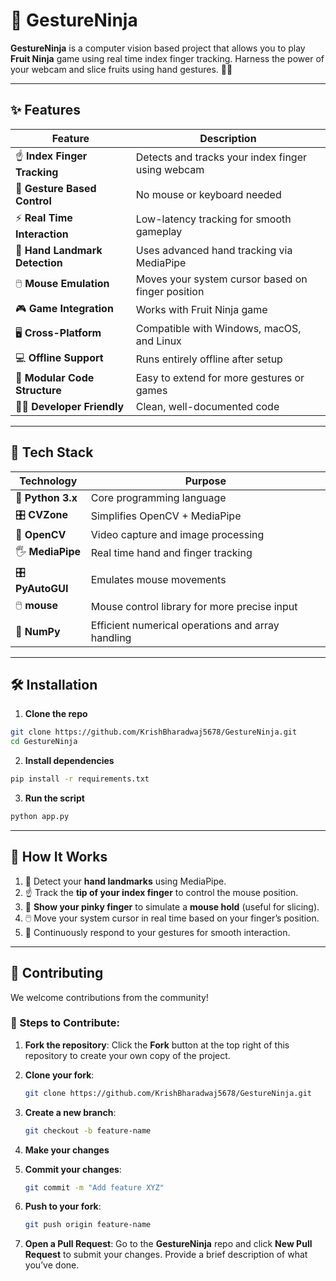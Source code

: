 # 🥷 GestureNinja

**GestureNinja** is a computer vision based project that allows you to play **Fruit Ninja** game using real time index finger tracking. Harness the power of your webcam and slice fruits using hand gestures. 🍉🍎

---

## ✨ Features

| Feature                         | Description                                                                      |
| ------------------------------- | -------------------------------------------------------------------------------- |
| ☝️ **Index Finger Tracking**    | Detects and tracks your index finger using webcam                                |
| 🍊 **Gesture Based Control**    | No mouse or keyboard needed                                                      |
| ⚡ **Real Time Interaction**     | Low-latency tracking for smooth gameplay                                        |
| 🧠 **Hand Landmark Detection**  | Uses advanced hand tracking via MediaPipe                                       |
| 🖱️ **Mouse Emulation**         | Moves your system cursor based on finger position                                |
| 🎮 **Game Integration**         | Works with Fruit Ninja game                                                     |
| 🖥️ **Cross-Platform**          | Compatible with Windows, macOS, and Linux                                        |
| 💻 **Offline Support**          | Runs entirely offline after setup                                               |
| 🧩 **Modular Code Structure**   | Easy to extend for more gestures or games                                        |
| 👨‍💻 **Developer Friendly**    | Clean, well-documented code                                                         |

---

## 🧩 Tech Stack

| Technology        | Purpose                                                                 |
| ----------------- | ----------------------------------------------------------------------- |
| 🐍 **Python 3.x** | Core programming language                                              |
| 🎛️ **CVZone**    | Simplifies OpenCV + MediaPipe                                           |
| 🎥 **OpenCV**     | Video capture and image processing                                     |
| 🖐️ **MediaPipe** | Real time hand and finger tracking                                      |
| 🎛️ **PyAutoGUI** | Emulates mouse movements                                                |
| 🖱️ **mouse**     | Mouse control library for more precise input                            |
| 🧠 **NumPy**      | Efficient numerical operations and array handling                      |

---

## 🛠️ Installation

1. **Clone the repo**

```bash
git clone https://github.com/KrishBharadwaj5678/GestureNinja.git
cd GestureNinja
````

2. **Install dependencies**

```bash
pip install -r requirements.txt
```

3. **Run the script**

```bash
python app.py
```

---

## 🎯 How It Works

1. 📸 Detect your **hand landmarks** using MediaPipe.
2. ☝️ Track the **tip of your index finger** to control the mouse position.
3. 🤙 **Show your pinky finger** to simulate a **mouse hold** (useful for slicing).
4. 🖱️ Move your system cursor in real time based on your finger’s position.
5. 🔁 Continuously respond to your gestures for smooth interaction.

---

## 🤝 Contributing

We welcome contributions from the community!

### 📝 Steps to Contribute:

1. **Fork the repository**:
   Click the **Fork** button at the top right of this repository to create your own copy of the project.

2. **Clone your fork**:

   ```bash
   git clone https://github.com/KrishBharadwaj5678/GestureNinja.git
   ```

3. **Create a new branch**:

   ```bash
   git checkout -b feature-name
   ```

4. **Make your changes**

5. **Commit your changes**:

   ```bash
   git commit -m "Add feature XYZ" 
   ```

6. **Push to your fork**:

   ```bash
   git push origin feature-name
   ```

7. **Open a Pull Request**:
   Go to the **GestureNinja** repo and click **New Pull Request** to submit your changes. Provide a brief description of what you’ve done.
